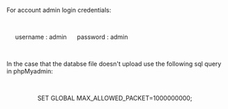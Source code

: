 For account admin login credentials:

 

     username : admin
     password : admin

 

In the case that the databse file doesn't upload use the following sql query in phpMyadmin:

 

                  SET GLOBAL MAX_ALLOWED_PACKET=1000000000;
